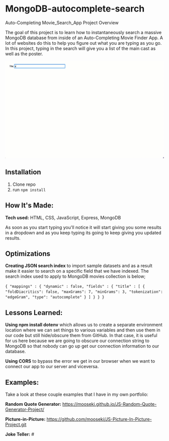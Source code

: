# MongoDB-autocomplete-search
Auto-Completing Movie_Search_App Project Overview

The goal of this project is to learn how to instantaneously search a massive MongoDB database from inside of an Auto-Completing Movie Finder App. A lot of websites do this to help you figure out what you are typing as you go. In this project, typing in the search will give you a list of the main cast as well as the poster. 

<p align="center">
  <img width="600" height="310" src="./autocompleteApp.gif">
</p>

## Installation

1. Clone repo
2. run `npm install`

## How It's Made:

**Tech used:** HTML, CSS, JavaScript, Express, MongoDB

As soon as you start typing you'll notice it will start giving you some results in a dropdown and as you keep typing its going to keep giving you updated results.

## Optimizations

**Creating JSON search index** to import sample datasets and as a result make it easier to search on a specific field that we have indexed. The search index used to apply to MongoDB movies collection is below;

`{
    "mappings" : {
        "dynamic" : false,
        "fields" : {
            "title" : [
                {
                    "foldDiacritics": false,
                    "maxGrams": 7,
                    "minGrams": 3,
                    "tokenization": "edgeGram",
                    "type": "autocomplete"
                }
            ]
        }
    }
}`

## Lessons Learned:

**Using npm install dotenv** which allows us to create a separate environment location where we can set things to various variables and then use them in our code but still hide/obscure them from GitHub. In that case, it is useful for us here because we are going to obscure our connection string to MongoDB so that nobody can go up get our connection information to our database.


**Using CORS** to bypass the error we get in our browser when we want to connect our app to our server and viceversa.

## Examples:
Take a look at these couple examples that I have in my own portfolio:

**Random Quote Generator:** https://mooseki.github.io/JS-Random-Quote-Generator-Project/

**Picture-in-Picture:** https://github.com/mooseki/JS-Picture-In-Picture-Project.git

**Joke Teller:** #
